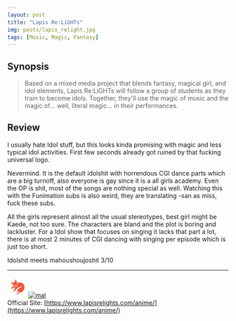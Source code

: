 ```yaml
---
layout: post
title: "Lapis Re:LiGHTs"
img: posts/lapis_relight.jpg 
tags: [Music, Magic, Fantasy]
---
```


## Synopsis
>Based on a mixed media project that blends fantasy, magical girl, and idol elements, Lapis Re:LiGHTs will follow a group of students as they train to become idols. Together, they'll use the magic of music and the magic of... well, literal magic... in their performances.

## Review
I usually hate Idol stuff, but this looks kinda promising with magic and less typical idol activities. First few seconds already got ruined by that fucking universal logo.

Nevermind. It is the default idolshit with horrendous CGI dance parts which are a big turnoff, also everyone is gay since it is a all girls academy. Even the OP is shit, most of the songs are nothing special as well. Watching this with the Funimation subs is also weird, they are translating -san as miss, fuck these subs.

All the girls represent almost all the usual stereotypes, best girl might be Kaede, not too sure. The characters are bland and the plot is boring and lackluster. For a Idol show that focuses on singing it lacks that part a lot, there is at most 2 minutes of CGI dancing with singing per episode which is just too short.
   
Idolshit meets mahoushoujoshit 3/10

---

[![kitsu](..\assets\img\kitsu.png)](https://kitsu.io/anime/lapis-re-lights)[![mal](..\assets\img\mal.ico)](https://myanimelist.net/anime/37587/Lapis_Re_LiGHTs)  
Official Site: [https://www.lapisrelights.com/anime/](https://www.lapisrelights.com/anime/)